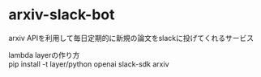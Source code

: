 # arxiv-slack-bot
arxiv APIを利用して毎日定期的に新規の論文をslackに投げてくれるサービス

lambda layerの作り方  
pip install -t layer/python openai slack-sdk arxiv
